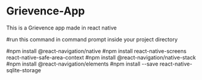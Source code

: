 # Grievence-App
This is a Grievence app made in react native

#run this command in command prompt inside your project directory

#npm install @react-navigation/native
#npm install react-native-screens react-native-safe-area-context
#npm install @react-navigation/native-stack
#npm install @react-navigation/elements
#npm install --save react-native-sqlite-storage


